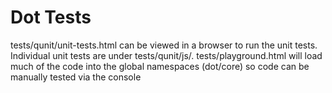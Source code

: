 # Dot Tests

tests/qunit/unit-tests.html can be viewed in a browser to run the unit tests. Individual unit tests are under tests/qunit/js/.
tests/playground.html will load much of the code into the global namespaces (dot/core) so code can be manually tested via the console